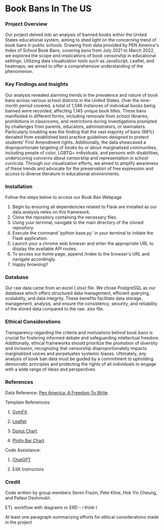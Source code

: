 # Book Bans In The US 


### Project Overview

Our project delved into an analysis of banned books within the United States educational system, aiming to shed light on the concerning trend of book bans in public schools. Drawing from data provided by PEN America's Index of School Book Bans, covering bans from July 2021 to March 2022, we explored the scope and implications of book censorship in educational settings. Utilizing data visualization tools such as JavaScript, Leaflet, and heatmaps, we aimed to offer a comprehensive understanding of the phenomenon.

### Key Findings and Insights

Our analysis revealed alarming trends in the prevalence and nature of book bans across various school districts in the United States. Over the nine-month period covered, a total of 1,586 instances of individual books being banned were recorded, affecting 1,145 unique book titles. These bans manifested in different forms, including removals from school libraries, prohibitions in classrooms, and restrictions during investigations prompted by challenges from parents, educators, administrators, or lawmakers. Particularly troubling was the finding that the vast majority of bans (98%) deviated from established best practice guidelines designed to protect students' First Amendment rights. Additionally, the data showcased a disproportionate targeting of books by or about marginalized communities, including people of color, LGBTQ+ individuals, and persons with disabilities, underscoring concerns about censorship and representation in school curricula. Through our visualization efforts, we aimed to amplify awareness of these trends and advocate for the preservation of free expression and access to diverse literature in educational environments.


### Installation

Follow the steps below to access our Book Ban Webpage

1. Begin by ensuring all dependencies related to Flask are installed as our data analysis relies on this framework.
2. Clone the repository containing the necessary files.
3. Using your terminal, navigate to the main directory of the cloned repository.
4. Execute the command 'python base.py' in your terminal to initiate the Flask application.
5. Launch your a chrome web browser and enter the appropriate URL to display the available API routes.
6. To access our home page, append /index to the browser's URL and navigate accordingly.
7. Happy browsing!!

### Database
Our raw data came from an excel (.xlsx) file. We chose PostgreSQL as our database which offers structured data management, efficient querying, scalability, and data integrity. These benefits facilitate data storage, management, analysis, and ensure the consistency, security, and reliability of the stored data compared to the raw .xlsx file.

### Ethical Considerations

Transparency regarding the criteria and motivations behind book bans is crucial for fostering informed debate and safeguarding intellectual freedom. Additionally, ethical frameworks should prioritize the promotion of diversity and inclusion, recognizing that censorship disproportionately impacts marginalized voices and perpetuates systemic biases. Ultimately, any analysis of book ban data must be guided by a commitment to upholding democratic principles and protecting the rights of all individuals to engage with a wide range of ideas and perspectives.

### References
Data Reference: [Pen America: A Freedom To Write](https://pen.org/banned-in-the-usa/#what)

Template Referemces: 
1. [GymFit](https://demo.themefisher.com/gymfit/).

2. [Leaflet](https://leafletjs.com/examples/choropleth/)

3. [Donut Chart](https://apexcharts.com/docs/chart-types/pie-donut/#general)

4. [Plotly Bar Chart](https://plotly.com/javascript/bar-charts/)

Code Assistance: 
    
1. [ChatGPT](https://chat.openai.com/) 

2. EdX Instructors

### Credit
Code written by group members Seren Frazin, Pete Kline, Hok Yin Cheung, and Pallavi Deshmukh. 





ETL workflow with diagrams or ERD - i think t

At least one paragraph summarizing efforts for ethical considerations made in the project
